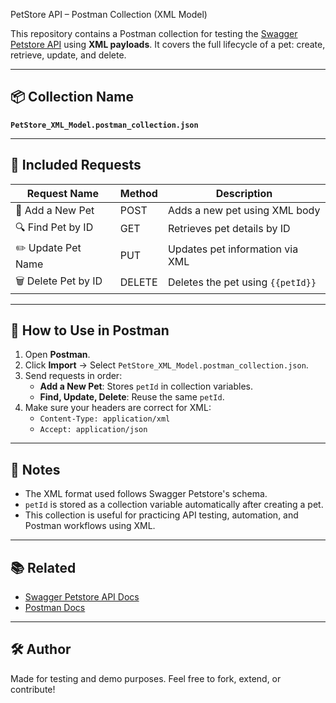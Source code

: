  PetStore API – Postman Collection (XML Model)

This repository contains a Postman collection for testing the [Swagger Petstore API](https://petstore.swagger.io) using **XML payloads**. It covers the full lifecycle of a pet: create, retrieve, update, and delete.

---

## 📦 Collection Name
**`PetStore_XML_Model.postman_collection.json`**

---

## 🧪 Included Requests

| Request Name           | Method | Description                        |
|------------------------|--------|------------------------------------|
| 🐶 Add a New Pet        | POST   | Adds a new pet using XML body      |
| 🔍 Find Pet by ID       | GET    | Retrieves pet details by ID        |
| ✏️ Update Pet Name      | PUT    | Updates pet information via XML    |
| 🗑️ Delete Pet by ID     | DELETE | Deletes the pet using `{{petId}}`  |

---

## 🔧 How to Use in Postman

1. Open **Postman**.
2. Click **Import** → Select `PetStore_XML_Model.postman_collection.json`.
3. Send requests in order:
   - **Add a New Pet**: Stores `petId` in collection variables.
   - **Find, Update, Delete**: Reuse the same `petId`.
4. Make sure your headers are correct for XML:
   - `Content-Type: application/xml`
   - `Accept: application/json`

---

## 📝 Notes

- The XML format used follows Swagger Petstore's schema.
- `petId` is stored as a collection variable automatically after creating a pet.
- This collection is useful for practicing API testing, automation, and Postman workflows using XML.

---

## 📚 Related

- [Swagger Petstore API Docs](https://petstore.swagger.io)
- [Postman Docs](https://learning.postman.com/docs/)

---

## 🛠️ Author

Made for testing and demo purposes. Feel free to fork, extend, or contribute!
